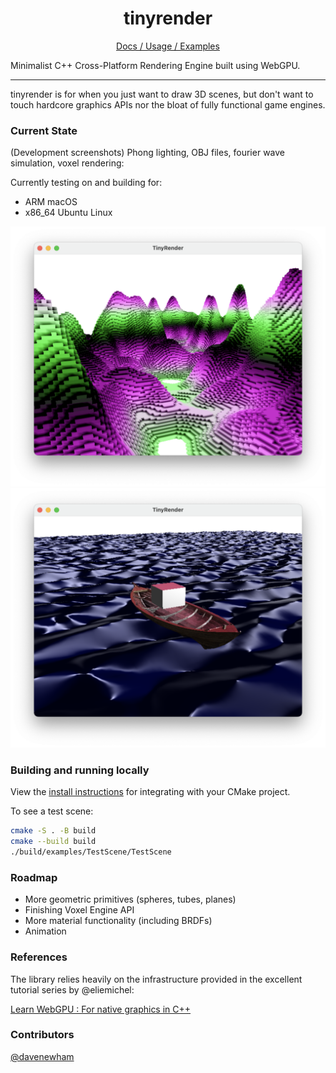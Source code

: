 <h1 align="center">tinyrender</h1>
<p align="center">
<a href="https://harveynw.github.io/tinyrender/">Docs / Usage / Examples</a>

Minimalist C++ Cross-Platform Rendering Engine built using WebGPU.
</p>


<hr>


tinyrender is for when you just want to draw 3D scenes, but don't want to touch hardcore graphics APIs nor the bloat of fully functional game engines.

### Current State

(Development screenshots) Phong lighting, OBJ files, fourier wave simulation, voxel rendering:

Currently testing on and building for:
- ARM macOS 
- x86_64 Ubuntu Linux

![Screenshot](img/screenshot_1.png)
![Screenshot](img/screenshot_2.png)

### Building and running locally

View the [install instructions](https://harveynw.github.io/tinyrender/install.html) for integrating with your CMake project. 

To see a test scene:
```zsh
cmake -S . -B build
cmake --build build
./build/examples/TestScene/TestScene
```

### Roadmap

- More geometric primitives (spheres, tubes, planes)
- Finishing Voxel Engine API
- More material functionality (including BRDFs) 
- Animation

### References

The library relies heavily on the infrastructure provided in the excellent tutorial series by @eliemichel:

[Learn WebGPU : For native graphics in C++](https://eliemichel.github.io/LearnWebGPU/)

### Contributors
[@davenewham](https://github.com/davenewham)